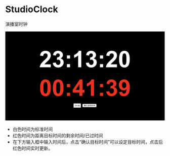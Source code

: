 # StudioClock
演播室时钟

![Snipaste_2024-09-20_23-13-23](image/Snipaste_2024-09-20_23-13-23.png)

- 白色时间为标准时间
- 红色时间为距离目标时间的剩余时间/已过时间
- 在下方输入框中输入时间后，点击“确认目标时间”可以设定目标时间，点击后红色时间实时更新。
